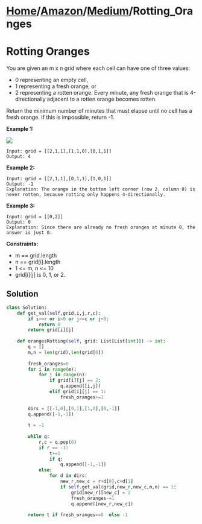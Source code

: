 # [Home](./../../..)/[Amazon](./../..)/[Medium](./..)/Rotting_Oranges
<h1>Rotting Oranges</h1>

<p>
You are given an m x n grid where each cell can have one of three values:

- 0 representing an empty cell,
- 1 representing a fresh orange, or
- 2 representing a rotten orange.
Every minute, any fresh orange that is 4-directionally adjacent to a rotten orange becomes rotten.

Return the minimum number of minutes that must elapse until no cell has a fresh orange. If this is impossible, return -1.

</p>

<b>Example 1:</b>

<img src="https://assets.leetcode.com/uploads/2019/02/16/oranges.png">

    Input: grid = [[2,1,1],[1,1,0],[0,1,1]]
    Output: 4
    
<b>Example 2:</b>

    Input: grid = [[2,1,1],[0,1,1],[1,0,1]]
    Output: -1
    Explanation: The orange in the bottom left corner (row 2, column 0) is never rotten, because rotting only happens 4-directionally.
    
<b>Example 3:</b>

    Input: grid = [[0,2]]
    Output: 0
    Explanation: Since there are already no fresh oranges at minute 0, the answer is just 0.
 
<b>Constraints:</b>

- m == grid.length
- n == grid[i].length
- 1 <= m, n <= 10
- grid[i][j] is 0, 1, or 2.

<h2>Solution</h2>

```python
class Solution:
    def get_val(self,grid,i,j,r,c):
        if i>=r or i<0 or j>=c or j<0:
            return 0
        return grid[i][j]
    
    def orangesRotting(self, grid: List[List[int]]) -> int:
        q = []
        m,n = len(grid),len(grid[0])
        
        fresh_oranges=0
        for i in range(m):
            for j in range(n):
                if grid[i][j] == 2:
                    q.append([i,j])
                elif grid[i][j] == 1:
                    fresh_oranges+=1
                    
        dirs = [[-1,0],[0,1],[1,0],[0,-1]]
        q.append([-1,-1])
        
        t = -1
        
        while q:
            r,c = q.pop(0)
            if r == -1:
                t+=1
                if q:
                    q.append([-1,-1])
            else:
                for d in dirs:
                    new_r,new_c = r+d[0],c+d[1]
                    if self.get_val(grid,new_r,new_c,m,n) == 1:
                        grid[new_r][new_c] = 2
                        fresh_oranges-=1
                        q.append([new_r,new_c])
                        
        return t if fresh_oranges==0  else -1
```
